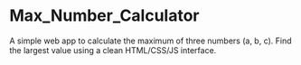 # Max_Number_Calculator
A simple web app to calculate the maximum of three numbers (a, b, c). Find the largest value using a clean HTML/CSS/JS interface.

